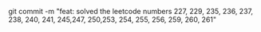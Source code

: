 git commit -m "feat: solved the leetcode numbers 227, 229, 235, 236, 237, 238, 240, 241, 245,247, 250,253, 254, 255, 256, 259, 260, 261"
